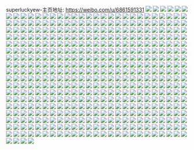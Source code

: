 superluckyew-主页地址: https://weibo.com/u/6861591331 
![](https://wx4.sinaimg.cn/mw2000/007umxlVgy1h9kci76v80j30u0140qff.jpg) 
![](https://wx4.sinaimg.cn/mw2000/007umxlVgy1h9kcii3fjvj30u0140qc5.jpg) 
![](https://wx4.sinaimg.cn/mw2000/007umxlVgy1h9kcks5kxej30sg2wakjd.jpg) 
![](https://wx4.sinaimg.cn/mw2000/007umxlVgy1h8rrdh1kccj32c0340x6s.jpg) 
![](https://wx4.sinaimg.cn/mw2000/007umxlVgy1h8rrdkf4zpj31901o0kjl.jpg) 
![](https://wx4.sinaimg.cn/mw2000/007umxlVgy1h8rrdhv67tj31dn1u71kx.jpg) 
![](https://wx4.sinaimg.cn/mw2000/007umxlVgy1h8rrdjlv0mj326i2wo4qs.jpg) 
![](https://wx4.sinaimg.cn/mw2000/007umxlVgy1h82v4e69asj32bz33z4qq.jpg) 
![](https://wx4.sinaimg.cn/mw2000/007umxlVgy1h7rwk36vw8j31hv1ztb29.jpg) 
![](https://wx4.sinaimg.cn/mw2000/007umxlVly1h71ru7793jj31sg1sg0v0.jpg) 
![](https://wx4.sinaimg.cn/mw2000/007umxlVly1h71ru6hapkj31sg1sg1ge.jpg) 
![](https://wx4.sinaimg.cn/mw2000/007umxlVgy1h70a4b18xkj30u00u0jrp.jpg) 
![](https://wx4.sinaimg.cn/mw2000/007umxlVgy1h6zg0njm4ej30u014046c.jpg) 
![](https://wx4.sinaimg.cn/mw2000/007umxlVgy1h4x4k07eaij31sg2dse81.jpg) 
![](https://wx4.sinaimg.cn/mw2000/007umxlVgy1h4g45xp31pj30n00ffq5p.jpg) 
![](https://wx4.sinaimg.cn/mw2000/007umxlVgy1h3nw7ws7kxj322o340b2a.jpg) 
![](https://wx4.sinaimg.cn/mw2000/007umxlVgy1h3nw9nrxqsj31yx2yfb2a.jpg) 
![](https://wx4.sinaimg.cn/mw2000/007umxlVgy1h3nw88z920j30ty1aadyr.jpg) 
![](https://wx4.sinaimg.cn/mw2000/007umxlVgy1h3nwa08ayvj30u019odz8.jpg) 
![](https://wx4.sinaimg.cn/mw2000/007umxlVly1h1pk5t9j9xj32o0400hdv.jpg) 
![](https://wx4.sinaimg.cn/mw2000/007umxlVly1h1pk4oony1j322o3404qr.jpg) 
![](https://wx4.sinaimg.cn/mw2000/007umxlVly1h1pk440xh8j323u35su0y.jpg) 
![](https://wx4.sinaimg.cn/mw2000/007umxlVly1h1pk58zjuwj323u35snpe.jpg) 
![](https://wx4.sinaimg.cn/mw2000/007umxlVly1h1i7i5lm2wj30ku0kttan.jpg) 
![](https://wx4.sinaimg.cn/mw2000/007umxlVly1h1fevrgifnj30ku0rl46d.jpg) 
![](https://wx4.sinaimg.cn/mw2000/007umxlVly1h1fevtg2w7j30ku0kl0xv.jpg) 
![](https://wx4.sinaimg.cn/mw2000/007umxlVly1h11im3wo70j31sg2dsnpd.jpg) 
![](https://wx4.sinaimg.cn/mw2000/007umxlVly1h11im5oesaj32c02c0hdt.jpg) 
![](https://wx4.sinaimg.cn/mw2000/007umxlVly1h11im8gsadj32c02c0npd.jpg) 
![](https://wx4.sinaimg.cn/mw2000/007umxlVly1h11im02ovjj32c02c0u0x.jpg) 
![](https://wx4.sinaimg.cn/mw2000/007umxlVgy1h0tfgfqqajj31sg2dshdt.jpg) 
![](https://wx4.sinaimg.cn/mw2000/007umxlVgy1h0tfg99h5aj31sg2dshdt.jpg) 
![](https://wx4.sinaimg.cn/mw2000/007umxlVgy1h0s5r8ejldj32c02c07wh.jpg) 
![](https://wx4.sinaimg.cn/mw2000/007umxlVgy1h0oecnr2m4j32c02c0x6p.jpg) 
![](https://wx4.sinaimg.cn/mw2000/007umxlVgy1gz4u5p9nfsj31910u0gr5.jpg) 
![](https://wx4.sinaimg.cn/mw2000/007umxlVgy1gz4u5qar60j31910u0n3i.jpg) 
![](https://wx4.sinaimg.cn/mw2000/007umxlVgy1gz4u5qz9xij31910u0n51.jpg) 
![](https://wx4.sinaimg.cn/mw2000/007umxlVgy1gz4u5rkerlj31910u0wm0.jpg) 
![](https://wx4.sinaimg.cn/mw2000/007umxlVgy1gz4u5s7idwj31910u07fw.jpg) 
![](https://wx4.sinaimg.cn/mw2000/007umxlVgy1gz4u5txq31j31910u0dnn.jpg) 
![](https://wx4.sinaimg.cn/mw2000/007umxlVgy1gy366wo6ffj30u00u0tc3.jpg) 
![](https://wx4.sinaimg.cn/mw2000/007umxlVgy1gy366xyg3fj30u0140n3s.jpg) 
![](https://wx4.sinaimg.cn/mw2000/007umxlVgy1gy36708uq3j30u0140gry.jpg) 
![](https://wx4.sinaimg.cn/mw2000/007umxlVgy1gwidl6dculj30u01407cs.jpg) 
![](https://wx4.sinaimg.cn/mw2000/007umxlVgy1gwidlhhiv2j30u00u0n2v.jpg) 
![](https://wx4.sinaimg.cn/mw2000/007umxlVgy1gwidlamknaj30u00u0wps.jpg) 
![](https://wx4.sinaimg.cn/mw2000/007umxlVgy1gwidld9jegj30u01407in.jpg) 
![](https://wx4.sinaimg.cn/mw2000/007umxlVgy1gwidlk2q18j30u0140wsq.jpg) 
![](https://wx4.sinaimg.cn/mw2000/007umxlVgy1gwidlfx4ckj30u0140wsa.jpg) 
![](https://wx4.sinaimg.cn/mw2000/007umxlVgy1gwidllswkaj30u0140gsb.jpg) 
![](https://wx4.sinaimg.cn/mw2000/007umxlVgy1gwidlpe6zxj30u0140gsr.jpg) 
![](https://wx4.sinaimg.cn/mw2000/007umxlVgy1gwidlr792cj30u01407em.jpg) 
![](https://wx4.sinaimg.cn/mw2000/007umxlVgy1gwadctwokij30u013y13w.jpg) 
![](https://wx4.sinaimg.cn/mw2000/007umxlVgy1gwadcptql9j30u014gwm6.jpg) 
![](https://wx4.sinaimg.cn/mw2000/007umxlVgy1gwadcrs5plj30u013y4bg.jpg) 
![](https://wx4.sinaimg.cn/mw2000/007umxlVgy1gwadctags4j30u013y132.jpg) 
![](https://wx4.sinaimg.cn/mw2000/007umxlVgy1gw93plbio6j32c03404qr.jpg) 
![](https://wx4.sinaimg.cn/mw2000/007umxlVgy1gw93pf7v2gj31ty2fx4qq.jpg) 
![](https://wx4.sinaimg.cn/mw2000/007umxlVgy1gw93pqr3bjj32c0340qv6.jpg) 
![](https://wx4.sinaimg.cn/mw2000/007umxlVgy1gw93qjmokgj32c0340hdv.jpg) 
![](https://wx4.sinaimg.cn/mw2000/007umxlVgy1gw20krjqctj31400u0dou.jpg) 
![](https://wx4.sinaimg.cn/mw2000/007umxlVgy1gw20kqaoo6j30u0140k7m.jpg) 
![](https://wx4.sinaimg.cn/mw2000/007umxlVgy1gw20kphmdqj30u01401b5.jpg) 
![](https://wx4.sinaimg.cn/mw2000/007umxlVgy1gw20ko2zsej30u0140dv6.jpg) 
![](https://wx4.sinaimg.cn/mw2000/007umxlVgy1gw20kqy31tj30u014019o.jpg) 
![](https://wx4.sinaimg.cn/mw2000/007umxlVgy1gw20kosb32j30u0140dx5.jpg) 
![](https://wx4.sinaimg.cn/mw2000/007umxlVgy1gvwh3ckyiej30u014078q.jpg) 
![](https://wx4.sinaimg.cn/mw2000/007umxlVgy1gvwh3dunr5j30u0140gsi.jpg) 
![](https://wx4.sinaimg.cn/mw2000/007umxlVgy1gvwh3ad5pij30u0140tg2.jpg) 
![](https://wx4.sinaimg.cn/mw2000/007umxlVgy1gvwh37t4axj30u01407bt.jpg) 
![](https://wx4.sinaimg.cn/mw2000/007umxlVgy1gvdsr3rzaxj60u00u0ah402.jpg) 
![](https://wx4.sinaimg.cn/mw2000/007umxlVgy1guuckbztvoj62c02c0u0y02.jpg) 
![](https://wx4.sinaimg.cn/mw2000/007umxlVgy1guucl6tdb2j62c03404qr02.jpg) 
![](https://wx4.sinaimg.cn/mw2000/007umxlVgy1guuckiag1gj62c02c0hdu02.jpg) 
![](https://wx4.sinaimg.cn/mw2000/007umxlVgy1guuckpd6zyj62c02c0e8202.jpg) 
![](https://wx4.sinaimg.cn/mw2000/007umxlVgy1guuco9b4guj62c03404qt02.jpg) 
![](https://wx4.sinaimg.cn/mw2000/007umxlVgy1guuckvbfsij62c02c0x6p02.jpg) 
![](https://wx4.sinaimg.cn/mw2000/007umxlVgy1guucltfqp8j62c02c0x6p02.jpg) 
![](https://wx4.sinaimg.cn/mw2000/007umxlVgy1guuck5grbaj626w2x7qv702.jpg) 
![](https://wx4.sinaimg.cn/mw2000/007umxlVgy1guucnkqoyyj62c02c0b2c02.jpg) 
![](https://wx4.sinaimg.cn/mw2000/007umxlVgy1gut0aif8ygj61sg2dse8202.jpg) 
![](https://wx4.sinaimg.cn/mw2000/007umxlVly1gu1cfuzvjhj62c02c0x6q02.jpg) 
![](https://wx4.sinaimg.cn/mw2000/007umxlVgy1gtjxee052uj30wm0icdhg.jpg) 
![](https://wx4.sinaimg.cn/mw2000/007umxlVgy1gs41tw9yfuj31400u0aq1.jpg) 
![](https://wx4.sinaimg.cn/mw2000/007umxlVgy1gs41twmg38j30u01404c0.jpg) 
![](https://wx4.sinaimg.cn/mw2000/007umxlVgy1gs41u8ivpgj30u00u0gvk.jpg) 
![](https://wx4.sinaimg.cn/mw2000/007umxlVgy1gs41tx0bboj30u0140n7j.jpg) 
![](https://wx4.sinaimg.cn/mw2000/007umxlVgy1gs41tvui32j61400u014z02.jpg) 
![](https://wx4.sinaimg.cn/mw2000/007umxlVgy1gs41txbqd8j30u00u0n5n.jpg) 
![](https://wx4.sinaimg.cn/mw2000/007umxlVgy1grchh7ldtpj30u0140txd.jpg) 
![](https://wx4.sinaimg.cn/mw2000/007umxlVgy1grchh5txolj30u0140e4e.jpg) 
![](https://wx4.sinaimg.cn/mw2000/007umxlVgy1grchh6wbubj30u01407sj.jpg) 
![](https://wx4.sinaimg.cn/mw2000/007umxlVgy1grbz24rg03j30u0140dnv.jpg) 
![](https://wx4.sinaimg.cn/mw2000/007umxlVgy1grbz20l16sj30u0140th3.jpg) 
![](https://wx4.sinaimg.cn/mw2000/007umxlVgy1grbz27axzpj30u0140tga.jpg) 
![](https://wx4.sinaimg.cn/mw2000/007umxlVgy1grbz2b7taqj30u0140qca.jpg) 
![](https://wx4.sinaimg.cn/mw2000/007umxlVgy1grbz22a33uj30u014011a.jpg) 
![](https://wx4.sinaimg.cn/mw2000/007umxlVgy1grbz28my8tj30u0140alb.jpg) 
![](https://wx4.sinaimg.cn/mw2000/007umxlVgy1grbz2d51o4j30u0140aqg.jpg) 
![](https://wx4.sinaimg.cn/mw2000/007umxlVgy1grbz26f336j30u0140ndh.jpg) 
![](https://wx4.sinaimg.cn/mw2000/007umxlVgy1gr1smqnkxlj31xj2kpx6x.jpg) 
![](https://wx4.sinaimg.cn/mw2000/007umxlVgy1gr1sl33vqpj31zi1zie81.jpg) 
![](https://wx4.sinaimg.cn/mw2000/007umxlVgy1gr1smndbd6j32c0340hdv.jpg) 
![](https://wx4.sinaimg.cn/mw2000/007umxlVgy1gqt8a19lyyj32c0340kjp.jpg) 
![](https://wx4.sinaimg.cn/mw2000/007umxlVgy1gqt8a33fcej30vn0v945j.jpg) 
![](https://wx4.sinaimg.cn/mw2000/007umxlVgy1gqt8baj7skj32b0340u0z.jpg) 
![](https://wx4.sinaimg.cn/mw2000/007umxlVgy1gqt8aoylhmj30yi1pa1l0.jpg) 
![](https://wx4.sinaimg.cn/mw2000/007umxlVgy1gqpxypsxvaj30u013yamx.jpg) 
![](https://wx4.sinaimg.cn/mw2000/007umxlVgy1gqlrgprwilj30u0140aj0.jpg) 
![](https://wx4.sinaimg.cn/mw2000/007umxlVgy1gqkpm3eatbj30u014ewm4.jpg) 
![](https://wx4.sinaimg.cn/mw2000/007umxlVgy1gqkpm4f0laj30u0140thh.jpg) 
![](https://wx4.sinaimg.cn/mw2000/007umxlVgy1gqkpm2wbydj30u01904by.jpg) 
![](https://wx4.sinaimg.cn/mw2000/007umxlVgy1gqkpm4xb95j30u01nzqnt.jpg) 
![](https://wx4.sinaimg.cn/mw2000/007umxlVgy1gqkpm6jhnhj30u0161wnq.jpg) 
![](https://wx4.sinaimg.cn/mw2000/007umxlVgy1gqkpm6uqqzj30u0141k1c.jpg) 
![](https://wx4.sinaimg.cn/mw2000/007umxlVgy1gqkpm5t1mcj30u0140k21.jpg) 
![](https://wx4.sinaimg.cn/mw2000/007umxlVgy1gqkpm687utj30u0140wop.jpg) 
![](https://wx4.sinaimg.cn/mw2000/007umxlVgy1gqkpm7g7mnj30u0140akp.jpg) 
![](https://wx4.sinaimg.cn/mw2000/007umxlVgy1gqi3kjssd8j32c0340qv7.jpg) 
![](https://wx4.sinaimg.cn/mw2000/007umxlVgy1gqi3kfu63uj32c0340b2c.jpg) 
![](https://wx4.sinaimg.cn/mw2000/007umxlVgy1gqi3ko0s50j32c0340npf.jpg) 
![](https://wx4.sinaimg.cn/mw2000/007umxlVgy1gqi3krmftsj32c02c0qv6.jpg) 
![](https://wx4.sinaimg.cn/mw2000/007umxlVgy1gqi3kzfnp7j32c03407ml.jpg) 
![](https://wx4.sinaimg.cn/mw2000/007umxlVgy1gqi3kxrnd7j32c02c0x6s.jpg) 
![](https://wx4.sinaimg.cn/mw2000/007umxlVgy1gqh5ljnkn8j30u0140k3w.jpg) 
![](https://wx4.sinaimg.cn/mw2000/007umxlVgy1gqh5lisg6xj30u0140gyd.jpg) 
![](https://wx4.sinaimg.cn/mw2000/007umxlVgy1gqeogzp70ej31sg1sgnpd.jpg) 
![](https://wx4.sinaimg.cn/mw2000/007umxlVgy1gqeh8yf4h0j32c02c0he3.jpg) 
![](https://wx4.sinaimg.cn/mw2000/007umxlVgy1gqeh9081f8j32c0340b29.jpg) 
![](https://wx4.sinaimg.cn/mw2000/007umxlVgy1gqeh92w23pj32c02d4kjm.jpg) 
![](https://wx4.sinaimg.cn/mw2000/007umxlVgy1gqeh8qfedbj31sg1sge87.jpg) 
![](https://wx4.sinaimg.cn/mw2000/007umxlVgy1gqc61shmpnj32c02c07wl.jpg) 
![](https://wx4.sinaimg.cn/mw2000/007umxlVgy1gqbau5mo10j30yi1pc7mj.jpg) 
![](https://wx4.sinaimg.cn/mw2000/007umxlVgy1gq4jrii113j30u014047f.jpg) 
![](https://wx4.sinaimg.cn/mw2000/007umxlVgy1gpyljzs30vj30u01hc1l7.jpg) 
![](https://wx4.sinaimg.cn/mw2000/007umxlVgy1gpx6b67xtwj30u00u0abi.jpg) 
![](https://wx4.sinaimg.cn/mw2000/007umxlVgy1gpww8wg5yfj30yi0gf44y.jpg) 
![](https://wx4.sinaimg.cn/mw2000/007umxlVgy1gpwwaemfi6j32c02c04qr.jpg) 
![](https://wx4.sinaimg.cn/mw2000/007umxlVgy1gpww7sj9n6j32c0340kjm.jpg) 
![](https://wx4.sinaimg.cn/mw2000/007umxlVgy1gpww76l6zpj326o2wwhdt.jpg) 
![](https://wx4.sinaimg.cn/mw2000/007umxlVgy1gpqeub39bhj31m725lu0z.jpg) 
![](https://wx4.sinaimg.cn/mw2000/007umxlVgy1gpqclm01t7j32c02c0b2b.jpg) 
![](https://wx4.sinaimg.cn/mw2000/007umxlVgy1gpnr1apfjyj32c02c0npf.jpg) 
![](https://wx4.sinaimg.cn/mw2000/007umxlVgy1gpim2pyn94j30u0190n4l.jpg) 
![](https://wx4.sinaimg.cn/mw2000/007umxlVgy1gpim2qakh1j30u019044y.jpg) 
![](https://wx4.sinaimg.cn/mw2000/007umxlVgy1gpim2qlwd7j30u01900zd.jpg) 
![](https://wx4.sinaimg.cn/mw2000/007umxlVgy1gpim09mt4tj30u0140ag6.jpg) 
![](https://wx4.sinaimg.cn/mw2000/007umxlVgy1gpim0a2ibjj30u00u0wk4.jpg) 
![](https://wx4.sinaimg.cn/mw2000/007umxlVgy1gpim0ado3lj30u0140gvl.jpg) 
![](https://wx4.sinaimg.cn/mw2000/007umxlVgy1gpdhoe1ltaj32c02c0qv7.jpg) 
![](https://wx4.sinaimg.cn/mw2000/007umxlVgy1gpdhohtagvj329u3157wk.jpg) 
![](https://wx4.sinaimg.cn/mw2000/007umxlVgy1gpdao2bdrfj30n10n1dhe.jpg) 
![](https://wx4.sinaimg.cn/mw2000/007umxlVgy1gpbfdf36huj31sb2dsnpd.jpg) 
![](https://wx4.sinaimg.cn/mw2000/007umxlVgy1gpbduh2gvdj31sg1sgb29.jpg) 
![](https://wx4.sinaimg.cn/mw2000/007umxlVly1goyw8vzij5j30u00u0zx2.jpg) 
![](https://wx4.sinaimg.cn/mw2000/007umxlVly1gohd6awbk1j30th08wmyk.jpg) 
![](https://wx4.sinaimg.cn/mw2000/007umxlVly1gohd6b6m6rj30yi0fgwge.jpg) 
![](https://wx4.sinaimg.cn/mw2000/007umxlVly1gnl3peremlj30u014077a.jpg) 
![](https://wx4.sinaimg.cn/mw2000/007umxlVly1gnbtj3pvkgj30c80auq2z.jpg) 
![](https://wx4.sinaimg.cn/mw2000/007umxlVly1gmoilvxhkdj31pc0yi7wn.jpg) 
![](https://wx4.sinaimg.cn/mw2000/007umxlVly1gmnd0v4ftjj319n1ovap7.jpg) 
![](https://wx4.sinaimg.cn/mw2000/007umxlVly1gmjnuy20raj31ei1eik5l.jpg) 
![](https://wx4.sinaimg.cn/mw2000/007umxlVly1gmjnuxgc31j32bz2c0b29.jpg) 
![](https://wx4.sinaimg.cn/mw2000/007umxlVly1gmjnuyrubmj31sg2ds7wi.jpg) 
![](https://wx4.sinaimg.cn/mw2000/007umxlVly1gmdwku8oh7j32c02c07ty.jpg) 
![](https://wx4.sinaimg.cn/mw2000/007umxlVly1gm8d4poxn2j30u00u0gpu.jpg) 
![](https://wx4.sinaimg.cn/mw2000/007umxlVly1gm8d4tnm3rj32c02c0e6w.jpg) 
![](https://wx4.sinaimg.cn/mw2000/007umxlVly1gm8d4nqy9fj30x81aj15k.jpg) 
![](https://wx4.sinaimg.cn/mw2000/007umxlVly1gm0mdz1s40j31z22mr7wi.jpg) 
![](https://wx4.sinaimg.cn/mw2000/007umxlVly1gm0me0qt7rj30oe17cjw1.jpg) 
![](https://wx4.sinaimg.cn/mw2000/007umxlVly1gm0mdrx8fej31uc2ggx6p.jpg) 
![](https://wx4.sinaimg.cn/mw2000/007umxlVly1gltpv55r83j31xu2wt7wi.jpg) 
![](https://wx4.sinaimg.cn/mw2000/007umxlVly1glpvtpycomj32c02c01l0.jpg) 
![](https://wx4.sinaimg.cn/mw2000/007umxlVly1glpvtu9g4zj32c02c0kjn.jpg) 
![](https://wx4.sinaimg.cn/mw2000/007umxlVly1glp0ogw0uqj31sg1sg4qq.jpg) 
![](https://wx4.sinaimg.cn/mw2000/007umxlVly1glkfjniiobj30u00u0wns.jpg) 
![](https://wx4.sinaimg.cn/mw2000/007umxlVly1gld8vy1xkkj31sg2dse81.jpg) 
![](https://wx4.sinaimg.cn/mw2000/007umxlVly1gk7pn6xb2ij30u00u274i.jpg) 
![](https://wx4.sinaimg.cn/mw2000/007umxlVly1gk2tagvfxkj316n1kw7wh.jpg) 
![](https://wx4.sinaimg.cn/mw2000/007umxlVly1gk2taien8lj316o1kw1kx.jpg) 
![](https://wx4.sinaimg.cn/mw2000/007umxlVly1gjw256i59ej31kw1kwb29.jpg) 
![](https://wx4.sinaimg.cn/mw2000/007umxlVly1gjw29bwi63j31kw1kw7wh.jpg) 
![](https://wx4.sinaimg.cn/mw2000/007umxlVly1gjw29g8nh2j31kw1kwb29.jpg) 
![](https://wx4.sinaimg.cn/mw2000/007umxlVly1gjw29j8l3gj31kw1kwb29.jpg) 
![](https://wx4.sinaimg.cn/mw2000/007umxlVly1gjw29pa95ij31kw1kwnpd.jpg) 
![](https://wx4.sinaimg.cn/mw2000/007umxlVly1gjw251d6uvj31kw1kwe81.jpg) 
![](https://wx4.sinaimg.cn/mw2000/007umxlVly1gjw29u53a5j31kw1kw7wh.jpg) 
![](https://wx4.sinaimg.cn/mw2000/007umxlVly1gjw298yv56j31kw1kw7wh.jpg) 
![](https://wx4.sinaimg.cn/mw2000/007umxlVly1gjw2a14b8hj31kw1kw1kx.jpg) 
![](https://wx4.sinaimg.cn/mw2000/007umxlVly1gjew7bz9x7j30u0140als.jpg) 
![](https://wx4.sinaimg.cn/mw2000/007umxlVly1gjew7f6lu5j30u0140jxn.jpg) 
![](https://wx4.sinaimg.cn/mw2000/007umxlVly1gjew7aeqyyj30u0140an6.jpg) 
![](https://wx4.sinaimg.cn/mw2000/007umxlVly1gjew7dicz8j30u0140dtr.jpg) 
![](https://wx4.sinaimg.cn/mw2000/007umxlVly1gjew7e9ollj30u0140jyl.jpg) 
![](https://wx4.sinaimg.cn/mw2000/007umxlVly1gjew7fzensj30u0140n9g.jpg) 
![](https://wx4.sinaimg.cn/mw2000/007umxlVly1gjbiies7u5j30u00u1n2v.jpg) 
![](https://wx4.sinaimg.cn/mw2000/007umxlVly1gjbiifi409j30u0140tlx.jpg) 
![](https://wx4.sinaimg.cn/mw2000/007umxlVly1gjbiig4pqij30u01407af.jpg) 
![](https://wx4.sinaimg.cn/mw2000/007umxlVly1gjbiigssffj30u01hd7du.jpg) 
![](https://wx4.sinaimg.cn/mw2000/007umxlVly1gj3cu7pxuqj32c03404qq.jpg) 
![](https://wx4.sinaimg.cn/mw2000/007umxlVly1gj3cttlz4sj32c02c07wh.jpg) 
![](https://wx4.sinaimg.cn/mw2000/007umxlVly1gizxb3shppj30k00e176z.jpg) 
![](https://wx4.sinaimg.cn/mw2000/007umxlVly1giwfflwxcqj31kw1kwe81.jpg) 
![](https://wx4.sinaimg.cn/mw2000/007umxlVly1giwff0qe1ij316o1ku1kx.jpg) 
![](https://wx4.sinaimg.cn/mw2000/007umxlVly1giwfevbb0kj30od1kw1ba.jpg) 
![](https://wx4.sinaimg.cn/mw2000/007umxlVly1giwff98ub1j316o1kub29.jpg) 
![](https://wx4.sinaimg.cn/mw2000/007umxlVly1giwffrhuxlj316o1kwtvg.jpg) 
![](https://wx4.sinaimg.cn/mw2000/007umxlVly1giwffa3jvuj30lb1kw4eo.jpg) 
![](https://wx4.sinaimg.cn/mw2000/007umxlVly1giwffcmhu0j316o1kwkjl.jpg) 
![](https://wx4.sinaimg.cn/mw2000/007umxlVly1giwffgqz6nj31kw16onhw.jpg) 
![](https://wx4.sinaimg.cn/mw2000/007umxlVly1giwffatxprj316o1kw120.jpg) 
![](https://wx4.sinaimg.cn/mw2000/007umxlVly1giut1y4hu2j312s12sgx6.jpg) 
![](https://wx4.sinaimg.cn/mw2000/007umxlVly1giut1z7r1rj31kw1kwe81.jpg) 
![](https://wx4.sinaimg.cn/mw2000/007umxlVly1giusytw3c6j316q1kwe1r.jpg) 
![](https://wx4.sinaimg.cn/mw2000/007umxlVly1giusyud11zj30pn0pnn5e.jpg) 
![](https://wx4.sinaimg.cn/mw2000/007umxlVly1girrcr9l9aj312n0prdqj.jpg) 
![](https://wx4.sinaimg.cn/mw2000/007umxlVly1giqku8uw2nj30yi1pcqv5.jpg) 
![](https://wx4.sinaimg.cn/mw2000/007umxlVly1gipafd4309j31kw1kw1kx.jpg) 
![](https://wx4.sinaimg.cn/mw2000/007umxlVly1gipafia8vbj32c0340b29.jpg) 
![](https://wx4.sinaimg.cn/mw2000/007umxlVly1gipafgo918j31jo1johd6.jpg) 
![](https://wx4.sinaimg.cn/mw2000/007umxlVly1gipafej394j31kw1kwkjl.jpg) 
![](https://wx4.sinaimg.cn/mw2000/007umxlVly1gipafooncsj30x918c0zn.jpg) 
![](https://wx4.sinaimg.cn/mw2000/007umxlVly1gipafbnr6uj31kw1kw7va.jpg) 
![](https://wx4.sinaimg.cn/mw2000/007umxlVly1gipafjn3xxj318g18g7iz.jpg) 
![](https://wx4.sinaimg.cn/mw2000/007umxlVly1gipafmtzlyj32c02c0npe.jpg) 
![](https://wx4.sinaimg.cn/mw2000/007umxlVly1gipafo2hq8j3165165nni.jpg) 
![](https://wx4.sinaimg.cn/mw2000/007umxlVly1ght2aq435ij30u0190agi.jpg) 
![](https://wx4.sinaimg.cn/mw2000/007umxlVly1ght2aqz9toj30u0190tey.jpg) 
![](https://wx4.sinaimg.cn/mw2000/007umxlVly1ggp66lvcmvj30od1kwnf9.jpg) 
![](https://wx4.sinaimg.cn/mw2000/007umxlVly1ggp66ngvyij30rs1jknll.jpg) 
![](https://wx4.sinaimg.cn/mw2000/007umxlVly1ggp66l6zbpj30rs1jk4lv.jpg) 
![](https://wx4.sinaimg.cn/mw2000/007umxlVly1ggp66oa8luj30rs1jkh8q.jpg) 
![](https://wx4.sinaimg.cn/mw2000/007umxlVly1ggknc1r6rrj312g1c0k3y.jpg) 
![](https://wx4.sinaimg.cn/mw2000/007umxlVly1ggknbxsyb7j31kw1kwhdt.jpg) 
![](https://wx4.sinaimg.cn/mw2000/007umxlVly1ggknbyvcktj30s911onfk.jpg) 
![](https://wx4.sinaimg.cn/mw2000/007umxlVly1ggknc0rs7nj30v715m1cg.jpg) 
![](https://wx4.sinaimg.cn/mw2000/007umxlVly1gggicfwjbaj30rs1jk1k8.jpg) 
![](https://wx4.sinaimg.cn/mw2000/007umxlVly1gggicbvpppj30rs1jk1h3.jpg) 
![](https://wx4.sinaimg.cn/mw2000/007umxlVly1gggicips1sj30rs1jkkic.jpg) 
![](https://wx4.sinaimg.cn/mw2000/007umxlVly1gggic53j7jj30rs1jk7m4.jpg) 
![](https://wx4.sinaimg.cn/mw2000/007umxlVly1ggg28nvxlfj30rs3347wi.jpg) 
![](https://wx4.sinaimg.cn/mw2000/007umxlVly1ggg28iuoz8j30rs3347wi.jpg) 
![](https://wx4.sinaimg.cn/mw2000/007umxlVly1gg63hl5geqj32o72o7k85.jpg) 
![](https://wx4.sinaimg.cn/mw2000/007umxlVly1gg4tr5vn9xj31kw1kw4qp.jpg) 
![](https://wx4.sinaimg.cn/mw2000/007umxlVly1gg4tqmm3r0j32c02c0x6p.jpg) 
![](https://wx4.sinaimg.cn/mw2000/007umxlVly1gg4tqxdcm6j32c02c0hdu.jpg) 
![](https://wx4.sinaimg.cn/mw2000/007umxlVly1gg4tr2o1rnj32c02c04qq.jpg) 
![](https://wx4.sinaimg.cn/mw2000/007umxlVly1gfvt012hw3j316o1kw7wh.jpg) 
![](https://wx4.sinaimg.cn/mw2000/007umxlVly1gftzez5crhj30u00u012v.jpg) 
![](https://wx4.sinaimg.cn/mw2000/007umxlVly1gftzf02akgj30u00u04ae.jpg) 
![](https://wx4.sinaimg.cn/mw2000/007umxlVly1gftzeyw985j30u00u0ajq.jpg) 
![](https://wx4.sinaimg.cn/mw2000/007umxlVly1gfjw64775cj30u00u0n4i.jpg) 
![](https://wx4.sinaimg.cn/mw2000/007umxlVly1gfg8haguuvj31sg2dse81.jpg) 
![](https://wx4.sinaimg.cn/mw2000/007umxlVly1gfg8hdicazj32c03404qq.jpg) 
![](https://wx4.sinaimg.cn/mw2000/007umxlVly1gfg8hep2ayj32c03404qp.jpg) 
![](https://wx4.sinaimg.cn/mw2000/007umxlVly1gfg8hgarjoj31sg2dse81.jpg) 
![](https://wx4.sinaimg.cn/mw2000/007umxlVly1gfd4f07w5yj31kw1kwe5p.jpg) 
![](https://wx4.sinaimg.cn/mw2000/007umxlVly1gfd4f8ajusj30rs0r5n09.jpg) 
![](https://wx4.sinaimg.cn/mw2000/007umxlVly1gfd4f1c8mmj31c61c6199.jpg) 
![](https://wx4.sinaimg.cn/mw2000/007umxlVly1gfd4ey9em4j31kw1kwe81.jpg) 
![](https://wx4.sinaimg.cn/mw2000/007umxlVly1gfd4f3aoq7j31el1el4hn.jpg) 
![](https://wx4.sinaimg.cn/mw2000/007umxlVly1gfd4fbhy5jj31kw1kwkjl.jpg) 
![](https://wx4.sinaimg.cn/mw2000/007umxlVly1gfd4f7vqfcj30io0iotaj.jpg) 
![](https://wx4.sinaimg.cn/mw2000/007umxlVly1gfd4f5w7m7j31kw1kwhdf.jpg) 
![](https://wx4.sinaimg.cn/mw2000/007umxlVly1gfd4fe3dbij31kw1kwb29.jpg) 
![](https://wx4.sinaimg.cn/mw2000/007umxlVly1gf3q1z0pxij30mn0mn767.jpg) 
![](https://wx4.sinaimg.cn/mw2000/007umxlVly1gf3q2hgdrej310m1ct4qp.jpg) 
![](https://wx4.sinaimg.cn/mw2000/007umxlVly1gf3q3vr6ubj31pc0yi4qy.jpg) 
![](https://wx4.sinaimg.cn/mw2000/007umxlVly1gf3q0ylb0aj31kw1kwhdt.jpg) 
![](https://wx4.sinaimg.cn/mw2000/007umxlVly1gf3q3y8n0rj31kw1kw4qp.jpg) 
![](https://wx4.sinaimg.cn/mw2000/007umxlVly1gf3q40llfmj31kw1kw7wh.jpg) 
![](https://wx4.sinaimg.cn/mw2000/007umxlVly1gf3q440vwyj316o1kwqsd.jpg) 
![](https://wx4.sinaimg.cn/mw2000/007umxlVly1gf3q11mr0wj30k00zkn0y.jpg) 
![](https://wx4.sinaimg.cn/mw2000/007umxlVly1gf3q1vl112j30u01hck2s.jpg) 
![](https://wx4.sinaimg.cn/mw2000/007umxlVly1gewu3hg1fuj30u00u0gvx.jpg) 
![](https://wx4.sinaimg.cn/mw2000/007umxlVly1gek1yovv3bj30u00u0dkk.jpg) 
![](https://wx4.sinaimg.cn/mw2000/007umxlVly1geimnwlo3vj30u0140gyx.jpg) 
![](https://wx4.sinaimg.cn/mw2000/007umxlVly1geimnx2mvkj30u01407h9.jpg) 
![](https://wx4.sinaimg.cn/mw2000/007umxlVly1gegsf11b5pj31kw1kwha7.jpg) 
![](https://wx4.sinaimg.cn/mw2000/007umxlVly1gegsfueg8dj31kw1kwqv5.jpg) 
![](https://wx4.sinaimg.cn/mw2000/007umxlVly1gegsf3nvllj312k12ktwo.jpg) 
![](https://wx4.sinaimg.cn/mw2000/007umxlVly1gegsf2fnooj31kw1kw4qp.jpg) 
![](https://wx4.sinaimg.cn/mw2000/007umxlVly1ge9o3ovdzjj30u0140td7.jpg) 
![](https://wx4.sinaimg.cn/mw2000/007umxlVly1ge9o3pju6wj30u0140aep.jpg) 
![](https://wx4.sinaimg.cn/mw2000/007umxlVly1ge9o5liuhhj30u014042j.jpg) 
![](https://wx4.sinaimg.cn/mw2000/007umxlVly1ge9o3pbz5xj30u014079y.jpg) 
![](https://wx4.sinaimg.cn/mw2000/007umxlVly1ge9o3ocjmmj30u0140tec.jpg) 
![](https://wx4.sinaimg.cn/mw2000/007umxlVly1ge9o5dntcsj30u0140tbn.jpg) 
![](https://wx4.sinaimg.cn/mw2000/007umxlVly1ge9o4zzfckj30u0140kbm.jpg) 
![](https://wx4.sinaimg.cn/mw2000/007umxlVly1ge9o6n8ksyj30u00u0wt9.jpg) 
![](https://wx4.sinaimg.cn/mw2000/007umxlVly1ge9o6mpbwrj30u00u0jzr.jpg) 
![](https://wx4.sinaimg.cn/mw2000/007umxlVly1ge8m2o2l3oj30u00u0gqo.jpg) 
![](https://wx4.sinaimg.cn/mw2000/007umxlVly1ge7477k4uxj32c02c0u0x.jpg) 
![](https://wx4.sinaimg.cn/mw2000/007umxlVly1ge4z6qmblaj30u0140k3h.jpg) 
![](https://wx4.sinaimg.cn/mw2000/007umxlVly1gdvtfewcd9j30u00u0102.jpg) 
![](https://wx4.sinaimg.cn/mw2000/007umxlVly1gdr4rvqz9aj31jo15r1kx.jpg) 
![](https://wx4.sinaimg.cn/mw2000/007umxlVly1gdr4rr636rj31zq1hthdt.jpg) 
![](https://wx4.sinaimg.cn/mw2000/007umxlVly1gdflv1wueqj318y0pa7n2.jpg) 
![](https://wx4.sinaimg.cn/mw2000/007umxlVly1gddbpuuualj31pe14xwvp.jpg) 
![](https://wx4.sinaimg.cn/mw2000/007umxlVly1gdbjl5vitwj33402c0dm7.jpg) 
![](https://wx4.sinaimg.cn/mw2000/007umxlVly1gd7hrypoy7j30u00u0qgd.jpg) 
![](https://wx4.sinaimg.cn/mw2000/007umxlVly1gd7a0igbaij30u01hcnkx.jpg) 
![](https://wx4.sinaimg.cn/mw2000/007umxlVly1gd5gzsvbclj32c02c04qq.jpg) 
![](https://wx4.sinaimg.cn/mw2000/007umxlVly1gd3bnqi8stj30iq0iognf.jpg) 
![](https://wx4.sinaimg.cn/mw2000/007umxlVly1gd2wgzhjjvj31mm1mmtup.jpg) 
![](https://wx4.sinaimg.cn/mw2000/007umxlVly1gd1lmsag6yj30tz18679z.jpg) 
![](https://wx4.sinaimg.cn/mw2000/007umxlVly1gd0ig59xurj31lx258npd.jpg) 
![](https://wx4.sinaimg.cn/mw2000/007umxlVly1gd0ig1swoqj31mb25qhdt.jpg) 
![](https://wx4.sinaimg.cn/mw2000/007umxlVly1gd0a1ykwznj32c02c0npe.jpg) 
![](https://wx4.sinaimg.cn/mw2000/007umxlVly1gczdh17r7yj30tp0fx0x6.jpg) 
![](https://wx4.sinaimg.cn/mw2000/007umxlVly1gcyib5uacjj30yb0ybgqx.jpg) 
![](https://wx4.sinaimg.cn/mw2000/007umxlVly1gcwxyxj8ywj30yi0j7qg3.jpg) 
![](https://wx4.sinaimg.cn/mw2000/007umxlVly1gcvkpr12uyj30yi1erhdt.jpg) 
![](https://wx4.sinaimg.cn/mw2000/007umxlVly1gcunt8bg5qj32c02c04qq.jpg) 
![](https://wx4.sinaimg.cn/mw2000/007umxlVly1gcunt9ij2zj324a24awym.jpg) 
![](https://wx4.sinaimg.cn/mw2000/007umxlVly1gcunte8tklj32c02c0x6r.jpg) 
![](https://wx4.sinaimg.cn/mw2000/007umxlVly1gcsq4ndqiej32c02c0kjm.jpg) 
![](https://wx4.sinaimg.cn/mw2000/007umxlVly1gcqe6fbzcuj30va0lqgp2.jpg) 
![](https://wx4.sinaimg.cn/mw2000/007umxlVly1gcouuqx3u0j32c02c0hdt.jpg) 
![](https://wx4.sinaimg.cn/mw2000/007umxlVly1gcouuq6vx4j31o81o84qp.jpg) 
![](https://wx4.sinaimg.cn/mw2000/007umxlVly1gcnpdnu73hj31pc0yikjq.jpg) 
![](https://wx4.sinaimg.cn/mw2000/007umxlVly1gcnpeg5c2rj31pc0yi1l9.jpg) 
![](https://wx4.sinaimg.cn/mw2000/007umxlVly1gcljw1qjilj31wk1wkb29.jpg) 
![](https://wx4.sinaimg.cn/mw2000/007umxlVly1gcj5vl17suj32c02c04qq.jpg) 
![](https://wx4.sinaimg.cn/mw2000/007umxlVly1gcj5vma7l5j31tr1tre82.jpg) 
![](https://wx4.sinaimg.cn/mw2000/007umxlVly1gci8m4hawdj30u01hcgva.jpg) 
![](https://wx4.sinaimg.cn/mw2000/007umxlVly1gci8m3ytzgj30u01hc12d.jpg) 
![](https://wx4.sinaimg.cn/mw2000/007umxlVly1gch5su4m56j32c02c0hdt.jpg) 
![](https://wx4.sinaimg.cn/mw2000/007umxlVly1gcgt0pnkb6j31g80te7dm.jpg) 
![](https://wx4.sinaimg.cn/mw2000/007umxlVly1gcg3cpb3zsj324i24ittd.jpg) 
![](https://wx4.sinaimg.cn/mw2000/007umxlVly1gcec1da7gnj32c02c0hdt.jpg) 
![](https://wx4.sinaimg.cn/mw2000/007umxlVly1gcdem95knlj32c02c04qs.jpg) 
![](https://wx4.sinaimg.cn/mw2000/007umxlVly1gcbzrq2l5xj32xa1n7hdu.jpg) 
![](https://wx4.sinaimg.cn/mw2000/007umxlVly1gc91am03auj32c0340e82.jpg) 
![](https://wx4.sinaimg.cn/mw2000/007umxlVly1gc7if3i05sj30qe0eu3zk.jpg) 
![](https://wx4.sinaimg.cn/mw2000/007umxlVly1gc6ljbl86jj3264264e81.jpg) 
![](https://wx4.sinaimg.cn/mw2000/007umxlVly1gc3x5xqi1pj32c0340u0x.jpg) 
![](https://wx4.sinaimg.cn/mw2000/007umxlVly1gc1ttezmosj30u00tcjuh.jpg) 
![](https://wx4.sinaimg.cn/mw2000/007umxlVly1gc0qpuc4i8j32c0340npd.jpg) 
![](https://wx4.sinaimg.cn/mw2000/007umxlVly1gc0qpvcg7ej31fk1fkgzn.jpg) 
![](https://wx4.sinaimg.cn/mw2000/007umxlVly1gc0qpwims9j31sg2ds4qp.jpg) 
![](https://wx4.sinaimg.cn/mw2000/007umxlVly1gc0qpy56vnj31mb25q4qp.jpg) 
![](https://wx4.sinaimg.cn/mw2000/007umxlVly1gc0qq1d9lsj32c0340kjn.jpg) 
![](https://wx4.sinaimg.cn/mw2000/007umxlVly1gc0qq2r8x6j32c02c0qss.jpg) 
![](https://wx4.sinaimg.cn/mw2000/007umxlVly1gbzid06xnbj32752751ky.jpg) 
![](https://wx4.sinaimg.cn/mw2000/007umxlVly1gbyo938g9zj30u00p5n30.jpg) 
![](https://wx4.sinaimg.cn/mw2000/007umxlVly1gbxa8nwx4yj30yi0pi1kx.jpg) 
![](https://wx4.sinaimg.cn/mw2000/007umxlVly1gbw3pae232j30sz0g7myy.jpg) 
![](https://wx4.sinaimg.cn/mw2000/007umxlVly1gbw2a8dj1jj30d806yq3b.jpg) 
![](https://wx4.sinaimg.cn/mw2000/007umxlVly1gbv7uibcm9j31sg2ds4qq.jpg) 
![](https://wx4.sinaimg.cn/mw2000/007umxlVly1gbsn2c0pmcj31ox1ox4m3.jpg) 
![](https://wx4.sinaimg.cn/mw2000/007umxlVly1gbsn2e6k9qj32c02c0b2a.jpg) 
![](https://wx4.sinaimg.cn/mw2000/007umxlVly1gbqlh7gxvoj30yi1pc1l1.jpg) 
![](https://wx4.sinaimg.cn/mw2000/007umxlVly1gbqby0r19nj32c02c0npd.jpg) 
![](https://wx4.sinaimg.cn/mw2000/007umxlVly1gbqbxywf2kj32182184qq.jpg) 
![](https://wx4.sinaimg.cn/mw2000/007umxlVly1gbqby21gbrj32c02c0e81.jpg) 
![](https://wx4.sinaimg.cn/mw2000/007umxlVly1gbqby2gqy8j312k1ahn59.jpg) 
![](https://wx4.sinaimg.cn/mw2000/007umxlVly1gbpfuqd4bzj30yi0yidr3.jpg) 
![](https://wx4.sinaimg.cn/mw2000/007umxlVly1gbpfunq3wcj30xs0xs787.jpg) 
![](https://wx4.sinaimg.cn/mw2000/007umxlVly1gbpfun93wcj3142142nnr.jpg) 
![](https://wx4.sinaimg.cn/mw2000/007umxlVly1gbpfvsebn4j30pl0plgtd.jpg) 
![](https://wx4.sinaimg.cn/mw2000/007umxlVly1gbpfup84njj31en1en1kx.jpg) 
![](https://wx4.sinaimg.cn/mw2000/007umxlVly1gbpfuprb1fj30qn0qn7ap.jpg) 
![](https://wx4.sinaimg.cn/mw2000/007umxlVly1gbp8tug5asj32c02c0nph.jpg) 
![](https://wx4.sinaimg.cn/mw2000/007umxlVly1gbp2u2sy78j30rg0rgjwb.jpg) 
![](https://wx4.sinaimg.cn/mw2000/007umxlVly1gbp2ubettpj32c02c0kjm.jpg) 
![](https://wx4.sinaimg.cn/mw2000/007umxlVly1gbp2w90erdj30u00tydv1.jpg) 
![](https://wx4.sinaimg.cn/mw2000/007umxlVly1gbp2uie92tj32c02c0hdu.jpg) 
![](https://wx4.sinaimg.cn/mw2000/007umxlVly1gbp2ve02e3j31sg1sgqbg.jpg) 
![](https://wx4.sinaimg.cn/mw2000/007umxlVly1gbp2ujqvyuj30u00u0q7d.jpg) 
![](https://wx4.sinaimg.cn/mw2000/007umxlVly1gbp2umzmy5j31ei1ei4np.jpg) 
![](https://wx4.sinaimg.cn/mw2000/007umxlVly1gbp2uqkgusj31w01w0kge.jpg) 
![](https://wx4.sinaimg.cn/mw2000/007umxlVly1gbp2ur1t12j30u00u041p.jpg) 
![](https://wx4.sinaimg.cn/mw2000/007umxlVly1gbn5940nkdj30yi1pckjm.jpg) 
![](https://wx4.sinaimg.cn/mw2000/007umxlVly1gbkvddjnwnj308b08bmxf.jpg) 
![](https://wx4.sinaimg.cn/mw2000/007umxlVly1gbkix9siruj32c02c0e2k.jpg) 
![](https://wx4.sinaimg.cn/mw2000/007umxlVly1gbkiwnjamvj31a01a0tjg.jpg) 
![](https://wx4.sinaimg.cn/mw2000/007umxlVly1gbkix8461dj32c02c01kx.jpg) 
![](https://wx4.sinaimg.cn/mw2000/007umxlVly1gbkix0804uj316o1kuasw.jpg) 
![](https://wx4.sinaimg.cn/mw2000/007umxlVly1gbkix6ga7bj32bb332kjl.jpg) 
![](https://wx4.sinaimg.cn/mw2000/007umxlVly1gbkiwx1rgdj32c02c0hdv.jpg) 
![](https://wx4.sinaimg.cn/mw2000/007umxlVly1gbkj1p6vx6j30jg0ji75k.jpg) 
![](https://wx4.sinaimg.cn/mw2000/007umxlVly1gbkixcdxh0j316i1koe81.jpg) 
![](https://wx4.sinaimg.cn/mw2000/007umxlVly1gbkiwy3ub0j30yi0yiadw.jpg) 
![](https://wx4.sinaimg.cn/mw2000/007umxlVly1gbkbys2ks7j30u20u20yv.jpg) 
![](https://wx4.sinaimg.cn/mw2000/007umxlVly1gbkblj630pj30wc0mgafb.jpg) 
![](https://wx4.sinaimg.cn/mw2000/007umxlVly1gbkblhcestj30w20o2wk1.jpg) 
![](https://wx4.sinaimg.cn/mw2000/007umxlVly1gbkblir59pj30uq0u0wme.jpg) 
![](https://wx4.sinaimg.cn/mw2000/007umxlVly1gbkbli41fij30wk0lyaea.jpg) 
![](https://wx4.sinaimg.cn/mw2000/007umxlVly1gbjle6hqa0j31a01a0125.jpg) 
![](https://wx4.sinaimg.cn/mw2000/007umxlVly1gbjle5q9m3j31a01a0nfn.jpg) 
![](https://wx4.sinaimg.cn/mw2000/007umxlVly1gbhx7bkumlj30hs0ht40b.jpg) 
![](https://wx4.sinaimg.cn/mw2000/007umxlVly1gbh4yqerymj32c02c0kjl.jpg) 
![](https://wx4.sinaimg.cn/mw2000/007umxlVly1gbgx3x7h0aj30yi0rk7bj.jpg) 
![](https://wx4.sinaimg.cn/mw2000/007umxlVly1gbg89y8q1fj30u01hcb29.jpg) 
![](https://wx4.sinaimg.cn/mw2000/007umxlVly1gbg9hrifr8j30rs1jk1e0.jpg) 
![](https://wx4.sinaimg.cn/mw2000/007umxlVly1gbcgxsdhguj30u00u0abq.jpg) 
![](https://wx4.sinaimg.cn/mw2000/007umxlVly1gbb71tqpoej30yi0jf45m.jpg) 
![](https://wx4.sinaimg.cn/mw2000/007umxlVly1gb9xph6ppyj31sg1sg7wh.jpg) 
![](https://wx4.sinaimg.cn/mw2000/007umxlVly1gb9atmddltj32c02c0hdt.jpg) 
![](https://wx4.sinaimg.cn/mw2000/007umxlVly1gb8xk339ahj33402c0nhp.jpg) 
![](https://wx4.sinaimg.cn/mw2000/007umxlVly1gb85lsqauzj3215215e84.jpg) 
![](https://wx4.sinaimg.cn/mw2000/007umxlVly1gb3f2xf74aj30c807vmxx.jpg) 
![](https://wx4.sinaimg.cn/mw2000/007umxlVly1gb33ykuma1j31sg1sgqr3.jpg) 
![](https://wx4.sinaimg.cn/mw2000/007umxlVly1gb2u1tezirj30u00u0kf5.jpg) 
![](https://wx4.sinaimg.cn/mw2000/007umxlVly1gb2u1wcwnmj325h25hkjl.jpg) 
![](https://wx4.sinaimg.cn/mw2000/007umxlVly1gb2u2hhvnej30u00u0avd.jpg) 
![](https://wx4.sinaimg.cn/mw2000/007umxlVly1gb2u1xwr6rj31o41o4av7.jpg) 
![](https://wx4.sinaimg.cn/mw2000/007umxlVly1gb2u27ewikj32c02c0b2e.jpg) 
![](https://wx4.sinaimg.cn/mw2000/007umxlVly1gb2u2fo6tkj30u00u0b29.jpg) 
![](https://wx4.sinaimg.cn/mw2000/007umxlVly1gb2u2vojskj30vh0hpjsx.jpg) 
![](https://wx4.sinaimg.cn/mw2000/007umxlVly1gb2u3auh48j30u00u07wi.jpg) 
![](https://wx4.sinaimg.cn/mw2000/007umxlVly1gb2u2d9253j32c02c01kz.jpg) 
![](https://wx4.sinaimg.cn/mw2000/007umxlVly1gazswyy8wgj30m80mpwg6.jpg) 
![](https://wx4.sinaimg.cn/mw2000/007umxlVly1gaxkajswskj30rs15ok2e.jpg) 
![](https://wx4.sinaimg.cn/mw2000/007umxlVly1gaxhhbtoprj30k00ivdh3.jpg) 
![](https://wx4.sinaimg.cn/mw2000/007umxlVly1gau0zcjogmj30u01c944h.jpg) 
![](https://wx4.sinaimg.cn/mw2000/007umxlVly1gaspws4pk0j30yi0kzwj3.jpg) 
![](https://wx4.sinaimg.cn/mw2000/007umxlVly1gartiprv6oj318g0swjya.jpg) 
![](https://wx4.sinaimg.cn/mw2000/007umxlVly1garpqbcz44j30u0140na3.jpg) 
![](https://wx4.sinaimg.cn/mw2000/007umxlVly1gaqv6ro5syj30u00u0dw8.jpg) 
![](https://wx4.sinaimg.cn/mw2000/007umxlVly1gaqhk52va2j32c02c0qv6.jpg) 
![](https://wx4.sinaimg.cn/mw2000/007umxlVly1gaqhk63k1mj32c02c0e81.jpg) 
![](https://wx4.sinaimg.cn/mw2000/007umxlVly1gaqhk1ctmgj32c02c0kjl.jpg) 
![](https://wx4.sinaimg.cn/mw2000/007umxlVly1gaqhk8u6k8j321z24cx6q.jpg) 
![](https://wx4.sinaimg.cn/mw2000/007umxlVly1gao4z7newjj324q2ube84.jpg) 
![](https://wx4.sinaimg.cn/mw2000/007umxlVly1gao4zlhyrqj326c2xcqv8.jpg) 
![](https://wx4.sinaimg.cn/mw2000/007umxlVly1gao4zb820bj32c0340qv6.jpg) 
![](https://wx4.sinaimg.cn/mw2000/007umxlVly1gao4zfzsxbj32c03401ky.jpg) 
![](https://wx4.sinaimg.cn/mw2000/007umxlVly1ga3jymp68lj30u0140dod.jpg) 
![](https://wx4.sinaimg.cn/mw2000/007umxlVly1g9e7sxioi8j32c0340hdu.jpg) 
![](https://wx4.sinaimg.cn/mw2000/007umxlVly1g92igs5cu7j32c02c0b2a.jpg) 
![](https://wx4.sinaimg.cn/mw2000/007umxlVly1g928qpyps2j30u013ygr2.jpg) 
![](https://wx4.sinaimg.cn/mw2000/007umxlVly1g8xx5izfavj328t28tqs1.jpg) 
![](https://wx4.sinaimg.cn/mw2000/007umxlVly1g8vcmx0wwuj30u0140nb6.jpg) 
![](https://wx4.sinaimg.cn/mw2000/007umxlVly1g8vcmwi7y9j30u01404fn.jpg) 
![](https://wx4.sinaimg.cn/mw2000/007umxlVly1g8s7yio79cj31sg1sg49o.jpg) 
![](https://wx4.sinaimg.cn/mw2000/007umxlVly1g8s7yhsc3jj31sg1sgn9u.jpg) 
![](https://wx4.sinaimg.cn/mw2000/007umxlVly1g8qy7oe38ej32c02c0qv5.jpg) 
![](https://wx4.sinaimg.cn/mw2000/007umxlVly1g8l8e8t9m4j31zk1honp6.jpg) 
![](https://wx4.sinaimg.cn/mw2000/007umxlVly1g8edboe2nvj31ek1ektfw.jpg) 
![](https://wx4.sinaimg.cn/mw2000/007umxlVly1g872vgljt1j30yi0kpjwf.jpg) 
![](https://wx4.sinaimg.cn/mw2000/007umxlVly1g7rah2r1i6j3156156ai5.jpg) 
![](https://wx4.sinaimg.cn/mw2000/007umxlVly1g7mkoxoxrmj32c02c0hdu.jpg) 
![](https://wx4.sinaimg.cn/mw2000/007umxlVly1g7mknfnpfyj32c02c0hdu.jpg) 
![](https://wx4.sinaimg.cn/mw2000/007umxlVly1g7mkndcm0bj32c02c0hdu.jpg) 
![](https://wx4.sinaimg.cn/mw2000/007umxlVly1g7g60v84zjj30u40lxmzn.jpg) 
![](https://wx4.sinaimg.cn/mw2000/007umxlVly1g73lf96pm2j30u0140gp1.jpg) 
![](https://wx4.sinaimg.cn/mw2000/007umxlVly1g72wqb2cx8j30u00u013g.jpg) 
![](https://wx4.sinaimg.cn/mw2000/007umxlVly1g70g2b6uyvj30u00u0n2t.jpg) 
![](https://wx4.sinaimg.cn/mw2000/007umxlVly1g6uubu9zt6j30uy0u0td5.jpg) 
![](https://wx4.sinaimg.cn/mw2000/007umxlVly1g6te303uujj30u00u0dk9.jpg) 
![](https://wx4.sinaimg.cn/mw2000/007umxlVly1g6rayvhrboj30u00u0jzl.jpg) 
![](https://wx4.sinaimg.cn/mw2000/007umxlVly1g6jss1dtwij30u00u0ak8.jpg) 
![](https://wx4.sinaimg.cn/mw2000/007umxlVly1g6gscj9cu8j32c02c07wi.jpg) 
![](https://wx4.sinaimg.cn/mw2000/007umxlVly1g6gsch1klxj32c02c0u0x.jpg) 
![](https://wx4.sinaimg.cn/mw2000/007umxlVly1g6gsckilooj32c02c0b29.jpg) 
![](https://wx4.sinaimg.cn/mw2000/007umxlVgy1g6e3iyvu4sj30u00u0q5d.jpg) 
![](https://wx4.sinaimg.cn/mw2000/007umxlVgy1g6b7tezbq9j30yi0b1gon.jpg) 
![](https://wx4.sinaimg.cn/mw2000/007umxlVly1g641nyvy9yj30t10t17a2.jpg) 
